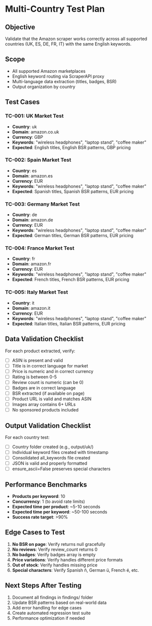# Multi-Country Test Plan

## Objective
Validate that the Amazon scraper works correctly across all supported countries (UK, ES, DE, FR, IT) with the same English keywords.

## Scope
- All supported Amazon marketplaces
- English keyword routing via ScraperAPI proxy
- Multi-language data extraction (titles, badges, BSR)
- Output organization by country

## Test Cases

### TC-001: UK Market Test
- **Country**: uk
- **Domain**: amazon.co.uk
- **Currency**: GBP
- **Keywords**: "wireless headphones", "laptop stand", "coffee maker"
- **Expected**: English titles, English BSR patterns, GBP pricing

### TC-002: Spain Market Test
- **Country**: es
- **Domain**: amazon.es
- **Currency**: EUR
- **Keywords**: "wireless headphones", "laptop stand", "coffee maker"
- **Expected**: Spanish titles, Spanish BSR patterns, EUR pricing

### TC-003: Germany Market Test
- **Country**: de
- **Domain**: amazon.de
- **Currency**: EUR
- **Keywords**: "wireless headphones", "laptop stand", "coffee maker"
- **Expected**: German titles, German BSR patterns, EUR pricing

### TC-004: France Market Test
- **Country**: fr
- **Domain**: amazon.fr
- **Currency**: EUR
- **Keywords**: "wireless headphones", "laptop stand", "coffee maker"
- **Expected**: French titles, French BSR patterns, EUR pricing

### TC-005: Italy Market Test
- **Country**: it
- **Domain**: amazon.it
- **Currency**: EUR
- **Keywords**: "wireless headphones", "laptop stand", "coffee maker"
- **Expected**: Italian titles, Italian BSR patterns, EUR pricing

## Data Validation Checklist

For each product extracted, verify:
- [ ] ASIN is present and valid
- [ ] Title is in correct language for market
- [ ] Price is numeric and in correct currency
- [ ] Rating is between 0-5
- [ ] Review count is numeric (can be 0)
- [ ] Badges are in correct language
- [ ] BSR extracted (if available on page)
- [ ] Product URL is valid and matches ASIN
- [ ] Images array contains 6+ URLs
- [ ] No sponsored products included

## Output Validation Checklist

For each country test:
- [ ] Country folder created (e.g., output/uk/)
- [ ] Individual keyword files created with timestamp
- [ ] Consolidated all_keywords file created
- [ ] JSON is valid and properly formatted
- [ ] ensure_ascii=False preserves special characters

## Performance Benchmarks

- **Products per keyword**: 10
- **Concurrency**: 1 (to avoid rate limits)
- **Expected time per product**: ~5-10 seconds
- **Expected time per keyword**: ~50-100 seconds
- **Success rate target**: >90%

## Edge Cases to Test

1. **No BSR on page**: Verify returns null gracefully
2. **No reviews**: Verify review_count returns 0
3. **No badges**: Verify badges array is empty
4. **Price variations**: Verify handles different price formats
5. **Out of stock**: Verify handles missing price
6. **Special characters**: Verify Spanish ñ, German ü, French é, etc.

## Next Steps After Testing

1. Document all findings in findings/ folder
2. Update BSR patterns based on real-world data
3. Add error handling for edge cases
4. Create automated regression test suite
5. Performance optimization if needed
